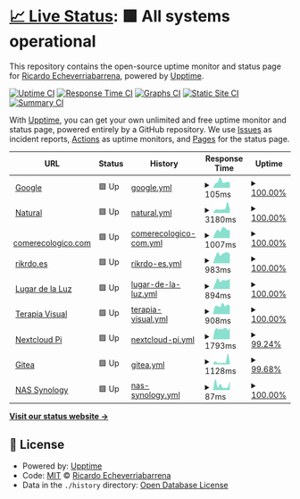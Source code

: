 # [📈 Live Status](https://rikrdo1979.github.io/upptime): <!--live status--> **🟩 All systems operational**

This repository contains the open-source uptime monitor and status page for [Ricardo Echeverriabarrena](www.rikrdo.es/cv), powered by [Upptime](https://github.com/upptime/upptime).

[![Uptime CI](https://github.com/rikrdo1979/upptime/workflows/Uptime%20CI/badge.svg)](https://github.com/rikrdo1979/upptime/actions?query=workflow%3A%22Uptime+CI%22)
[![Response Time CI](https://github.com/rikrdo1979/upptime/workflows/Response%20Time%20CI/badge.svg)](https://github.com/rikrdo1979/upptime/actions?query=workflow%3A%22Response+Time+CI%22)
[![Graphs CI](https://github.com/rikrdo1979/upptime/workflows/Graphs%20CI/badge.svg)](https://github.com/rikrdo1979/upptime/actions?query=workflow%3A%22Graphs+CI%22)
[![Static Site CI](https://github.com/rikrdo1979/upptime/workflows/Static%20Site%20CI/badge.svg)](https://github.com/rikrdo1979/upptime/actions?query=workflow%3A%22Static+Site+CI%22)
[![Summary CI](https://github.com/rikrdo1979/upptime/workflows/Summary%20CI/badge.svg)](https://github.com/rikrdo1979/upptime/actions?query=workflow%3A%22Summary+CI%22)

With [Upptime](https://upptime.js.org), you can get your own unlimited and free uptime monitor and status page, powered entirely by a GitHub repository. We use [Issues](https://github.com/rikrdo1979/upptime/issues) as incident reports, [Actions](https://github.com/rikrdo1979/upptime/actions) as uptime monitors, and [Pages](https://rikrdo1979.github.io/upptime) for the status page.

<!--start: status pages-->
<!-- This summary is generated by Upptime (https://github.com/upptime/upptime) -->
<!-- Do not edit this manually, your changes will be overwritten -->
<!-- prettier-ignore -->
| URL | Status | History | Response Time | Uptime |
| --- | ------ | ------- | ------------- | ------ |
| <img alt="" src="https://icons.duckduckgo.com/ip3/www.google.com.ico" height="13"> [Google](https://www.google.com) | 🟩 Up | [google.yml](https://github.com/rikrdo1979/upptime/commits/HEAD/history/google.yml) | <details><summary><img alt="Response time graph" src="./graphs/google/response-time-week.png" height="20"> 105ms</summary><br><a href="https://rikrdo1979.github.io/upptime/history/google"><img alt="Response time 99" src="https://img.shields.io/endpoint?url=https%3A%2F%2Fraw.githubusercontent.com%2Frikrdo1979%2Fupptime%2FHEAD%2Fapi%2Fgoogle%2Fresponse-time.json"></a><br><a href="https://rikrdo1979.github.io/upptime/history/google"><img alt="24-hour response time 88" src="https://img.shields.io/endpoint?url=https%3A%2F%2Fraw.githubusercontent.com%2Frikrdo1979%2Fupptime%2FHEAD%2Fapi%2Fgoogle%2Fresponse-time-day.json"></a><br><a href="https://rikrdo1979.github.io/upptime/history/google"><img alt="7-day response time 105" src="https://img.shields.io/endpoint?url=https%3A%2F%2Fraw.githubusercontent.com%2Frikrdo1979%2Fupptime%2FHEAD%2Fapi%2Fgoogle%2Fresponse-time-week.json"></a><br><a href="https://rikrdo1979.github.io/upptime/history/google"><img alt="30-day response time 85" src="https://img.shields.io/endpoint?url=https%3A%2F%2Fraw.githubusercontent.com%2Frikrdo1979%2Fupptime%2FHEAD%2Fapi%2Fgoogle%2Fresponse-time-month.json"></a><br><a href="https://rikrdo1979.github.io/upptime/history/google"><img alt="1-year response time 99" src="https://img.shields.io/endpoint?url=https%3A%2F%2Fraw.githubusercontent.com%2Frikrdo1979%2Fupptime%2FHEAD%2Fapi%2Fgoogle%2Fresponse-time-year.json"></a></details> | <details><summary><a href="https://rikrdo1979.github.io/upptime/history/google">100.00%</a></summary><a href="https://rikrdo1979.github.io/upptime/history/google"><img alt="All-time uptime 100.00%" src="https://img.shields.io/endpoint?url=https%3A%2F%2Fraw.githubusercontent.com%2Frikrdo1979%2Fupptime%2FHEAD%2Fapi%2Fgoogle%2Fuptime.json"></a><br><a href="https://rikrdo1979.github.io/upptime/history/google"><img alt="24-hour uptime 100.00%" src="https://img.shields.io/endpoint?url=https%3A%2F%2Fraw.githubusercontent.com%2Frikrdo1979%2Fupptime%2FHEAD%2Fapi%2Fgoogle%2Fuptime-day.json"></a><br><a href="https://rikrdo1979.github.io/upptime/history/google"><img alt="7-day uptime 100.00%" src="https://img.shields.io/endpoint?url=https%3A%2F%2Fraw.githubusercontent.com%2Frikrdo1979%2Fupptime%2FHEAD%2Fapi%2Fgoogle%2Fuptime-week.json"></a><br><a href="https://rikrdo1979.github.io/upptime/history/google"><img alt="30-day uptime 99.95%" src="https://img.shields.io/endpoint?url=https%3A%2F%2Fraw.githubusercontent.com%2Frikrdo1979%2Fupptime%2FHEAD%2Fapi%2Fgoogle%2Fuptime-month.json"></a><br><a href="https://rikrdo1979.github.io/upptime/history/google"><img alt="1-year uptime 100.00%" src="https://img.shields.io/endpoint?url=https%3A%2F%2Fraw.githubusercontent.com%2Frikrdo1979%2Fupptime%2FHEAD%2Fapi%2Fgoogle%2Fuptime-year.json"></a></details>
| <img alt="" src="https://icons.duckduckgo.com/ip3/www.mercadodevida.es.ico" height="13"> [Natural](https://www.mercadodevida.es) | 🟩 Up | [natural.yml](https://github.com/rikrdo1979/upptime/commits/HEAD/history/natural.yml) | <details><summary><img alt="Response time graph" src="./graphs/natural/response-time-week.png" height="20"> 3180ms</summary><br><a href="https://rikrdo1979.github.io/upptime/history/natural"><img alt="Response time 2372" src="https://img.shields.io/endpoint?url=https%3A%2F%2Fraw.githubusercontent.com%2Frikrdo1979%2Fupptime%2FHEAD%2Fapi%2Fnatural%2Fresponse-time.json"></a><br><a href="https://rikrdo1979.github.io/upptime/history/natural"><img alt="24-hour response time 2894" src="https://img.shields.io/endpoint?url=https%3A%2F%2Fraw.githubusercontent.com%2Frikrdo1979%2Fupptime%2FHEAD%2Fapi%2Fnatural%2Fresponse-time-day.json"></a><br><a href="https://rikrdo1979.github.io/upptime/history/natural"><img alt="7-day response time 3180" src="https://img.shields.io/endpoint?url=https%3A%2F%2Fraw.githubusercontent.com%2Frikrdo1979%2Fupptime%2FHEAD%2Fapi%2Fnatural%2Fresponse-time-week.json"></a><br><a href="https://rikrdo1979.github.io/upptime/history/natural"><img alt="30-day response time 2452" src="https://img.shields.io/endpoint?url=https%3A%2F%2Fraw.githubusercontent.com%2Frikrdo1979%2Fupptime%2FHEAD%2Fapi%2Fnatural%2Fresponse-time-month.json"></a><br><a href="https://rikrdo1979.github.io/upptime/history/natural"><img alt="1-year response time 2372" src="https://img.shields.io/endpoint?url=https%3A%2F%2Fraw.githubusercontent.com%2Frikrdo1979%2Fupptime%2FHEAD%2Fapi%2Fnatural%2Fresponse-time-year.json"></a></details> | <details><summary><a href="https://rikrdo1979.github.io/upptime/history/natural">100.00%</a></summary><a href="https://rikrdo1979.github.io/upptime/history/natural"><img alt="All-time uptime 99.98%" src="https://img.shields.io/endpoint?url=https%3A%2F%2Fraw.githubusercontent.com%2Frikrdo1979%2Fupptime%2FHEAD%2Fapi%2Fnatural%2Fuptime.json"></a><br><a href="https://rikrdo1979.github.io/upptime/history/natural"><img alt="24-hour uptime 100.00%" src="https://img.shields.io/endpoint?url=https%3A%2F%2Fraw.githubusercontent.com%2Frikrdo1979%2Fupptime%2FHEAD%2Fapi%2Fnatural%2Fuptime-day.json"></a><br><a href="https://rikrdo1979.github.io/upptime/history/natural"><img alt="7-day uptime 100.00%" src="https://img.shields.io/endpoint?url=https%3A%2F%2Fraw.githubusercontent.com%2Frikrdo1979%2Fupptime%2FHEAD%2Fapi%2Fnatural%2Fuptime-week.json"></a><br><a href="https://rikrdo1979.github.io/upptime/history/natural"><img alt="30-day uptime 100.00%" src="https://img.shields.io/endpoint?url=https%3A%2F%2Fraw.githubusercontent.com%2Frikrdo1979%2Fupptime%2FHEAD%2Fapi%2Fnatural%2Fuptime-month.json"></a><br><a href="https://rikrdo1979.github.io/upptime/history/natural"><img alt="1-year uptime 99.98%" src="https://img.shields.io/endpoint?url=https%3A%2F%2Fraw.githubusercontent.com%2Frikrdo1979%2Fupptime%2FHEAD%2Fapi%2Fnatural%2Fuptime-year.json"></a></details>
| <img alt="" src="https://icons.duckduckgo.com/ip3/www.comerecologico.com.ico" height="13"> [comerecologico.com](https://www.comerecologico.com) | 🟩 Up | [comerecologico-com.yml](https://github.com/rikrdo1979/upptime/commits/HEAD/history/comerecologico-com.yml) | <details><summary><img alt="Response time graph" src="./graphs/comerecologico-com/response-time-week.png" height="20"> 1007ms</summary><br><a href="https://rikrdo1979.github.io/upptime/history/comerecologico-com"><img alt="Response time 930" src="https://img.shields.io/endpoint?url=https%3A%2F%2Fraw.githubusercontent.com%2Frikrdo1979%2Fupptime%2FHEAD%2Fapi%2Fcomerecologico-com%2Fresponse-time.json"></a><br><a href="https://rikrdo1979.github.io/upptime/history/comerecologico-com"><img alt="24-hour response time 977" src="https://img.shields.io/endpoint?url=https%3A%2F%2Fraw.githubusercontent.com%2Frikrdo1979%2Fupptime%2FHEAD%2Fapi%2Fcomerecologico-com%2Fresponse-time-day.json"></a><br><a href="https://rikrdo1979.github.io/upptime/history/comerecologico-com"><img alt="7-day response time 1007" src="https://img.shields.io/endpoint?url=https%3A%2F%2Fraw.githubusercontent.com%2Frikrdo1979%2Fupptime%2FHEAD%2Fapi%2Fcomerecologico-com%2Fresponse-time-week.json"></a><br><a href="https://rikrdo1979.github.io/upptime/history/comerecologico-com"><img alt="30-day response time 905" src="https://img.shields.io/endpoint?url=https%3A%2F%2Fraw.githubusercontent.com%2Frikrdo1979%2Fupptime%2FHEAD%2Fapi%2Fcomerecologico-com%2Fresponse-time-month.json"></a><br><a href="https://rikrdo1979.github.io/upptime/history/comerecologico-com"><img alt="1-year response time 930" src="https://img.shields.io/endpoint?url=https%3A%2F%2Fraw.githubusercontent.com%2Frikrdo1979%2Fupptime%2FHEAD%2Fapi%2Fcomerecologico-com%2Fresponse-time-year.json"></a></details> | <details><summary><a href="https://rikrdo1979.github.io/upptime/history/comerecologico-com">100.00%</a></summary><a href="https://rikrdo1979.github.io/upptime/history/comerecologico-com"><img alt="All-time uptime 99.98%" src="https://img.shields.io/endpoint?url=https%3A%2F%2Fraw.githubusercontent.com%2Frikrdo1979%2Fupptime%2FHEAD%2Fapi%2Fcomerecologico-com%2Fuptime.json"></a><br><a href="https://rikrdo1979.github.io/upptime/history/comerecologico-com"><img alt="24-hour uptime 100.00%" src="https://img.shields.io/endpoint?url=https%3A%2F%2Fraw.githubusercontent.com%2Frikrdo1979%2Fupptime%2FHEAD%2Fapi%2Fcomerecologico-com%2Fuptime-day.json"></a><br><a href="https://rikrdo1979.github.io/upptime/history/comerecologico-com"><img alt="7-day uptime 100.00%" src="https://img.shields.io/endpoint?url=https%3A%2F%2Fraw.githubusercontent.com%2Frikrdo1979%2Fupptime%2FHEAD%2Fapi%2Fcomerecologico-com%2Fuptime-week.json"></a><br><a href="https://rikrdo1979.github.io/upptime/history/comerecologico-com"><img alt="30-day uptime 100.00%" src="https://img.shields.io/endpoint?url=https%3A%2F%2Fraw.githubusercontent.com%2Frikrdo1979%2Fupptime%2FHEAD%2Fapi%2Fcomerecologico-com%2Fuptime-month.json"></a><br><a href="https://rikrdo1979.github.io/upptime/history/comerecologico-com"><img alt="1-year uptime 99.98%" src="https://img.shields.io/endpoint?url=https%3A%2F%2Fraw.githubusercontent.com%2Frikrdo1979%2Fupptime%2FHEAD%2Fapi%2Fcomerecologico-com%2Fuptime-year.json"></a></details>
| <img alt="" src="https://icons.duckduckgo.com/ip3/www.rikrdo.es.ico" height="13"> [rikrdo.es](https://www.rikrdo.es/cv) | 🟩 Up | [rikrdo-es.yml](https://github.com/rikrdo1979/upptime/commits/HEAD/history/rikrdo-es.yml) | <details><summary><img alt="Response time graph" src="./graphs/rikrdo-es/response-time-week.png" height="20"> 983ms</summary><br><a href="https://rikrdo1979.github.io/upptime/history/rikrdo-es"><img alt="Response time 1042" src="https://img.shields.io/endpoint?url=https%3A%2F%2Fraw.githubusercontent.com%2Frikrdo1979%2Fupptime%2FHEAD%2Fapi%2Frikrdo-es%2Fresponse-time.json"></a><br><a href="https://rikrdo1979.github.io/upptime/history/rikrdo-es"><img alt="24-hour response time 974" src="https://img.shields.io/endpoint?url=https%3A%2F%2Fraw.githubusercontent.com%2Frikrdo1979%2Fupptime%2FHEAD%2Fapi%2Frikrdo-es%2Fresponse-time-day.json"></a><br><a href="https://rikrdo1979.github.io/upptime/history/rikrdo-es"><img alt="7-day response time 983" src="https://img.shields.io/endpoint?url=https%3A%2F%2Fraw.githubusercontent.com%2Frikrdo1979%2Fupptime%2FHEAD%2Fapi%2Frikrdo-es%2Fresponse-time-week.json"></a><br><a href="https://rikrdo1979.github.io/upptime/history/rikrdo-es"><img alt="30-day response time 873" src="https://img.shields.io/endpoint?url=https%3A%2F%2Fraw.githubusercontent.com%2Frikrdo1979%2Fupptime%2FHEAD%2Fapi%2Frikrdo-es%2Fresponse-time-month.json"></a><br><a href="https://rikrdo1979.github.io/upptime/history/rikrdo-es"><img alt="1-year response time 1042" src="https://img.shields.io/endpoint?url=https%3A%2F%2Fraw.githubusercontent.com%2Frikrdo1979%2Fupptime%2FHEAD%2Fapi%2Frikrdo-es%2Fresponse-time-year.json"></a></details> | <details><summary><a href="https://rikrdo1979.github.io/upptime/history/rikrdo-es">100.00%</a></summary><a href="https://rikrdo1979.github.io/upptime/history/rikrdo-es"><img alt="All-time uptime 100.00%" src="https://img.shields.io/endpoint?url=https%3A%2F%2Fraw.githubusercontent.com%2Frikrdo1979%2Fupptime%2FHEAD%2Fapi%2Frikrdo-es%2Fuptime.json"></a><br><a href="https://rikrdo1979.github.io/upptime/history/rikrdo-es"><img alt="24-hour uptime 100.00%" src="https://img.shields.io/endpoint?url=https%3A%2F%2Fraw.githubusercontent.com%2Frikrdo1979%2Fupptime%2FHEAD%2Fapi%2Frikrdo-es%2Fuptime-day.json"></a><br><a href="https://rikrdo1979.github.io/upptime/history/rikrdo-es"><img alt="7-day uptime 100.00%" src="https://img.shields.io/endpoint?url=https%3A%2F%2Fraw.githubusercontent.com%2Frikrdo1979%2Fupptime%2FHEAD%2Fapi%2Frikrdo-es%2Fuptime-week.json"></a><br><a href="https://rikrdo1979.github.io/upptime/history/rikrdo-es"><img alt="30-day uptime 100.00%" src="https://img.shields.io/endpoint?url=https%3A%2F%2Fraw.githubusercontent.com%2Frikrdo1979%2Fupptime%2FHEAD%2Fapi%2Frikrdo-es%2Fuptime-month.json"></a><br><a href="https://rikrdo1979.github.io/upptime/history/rikrdo-es"><img alt="1-year uptime 100.00%" src="https://img.shields.io/endpoint?url=https%3A%2F%2Fraw.githubusercontent.com%2Frikrdo1979%2Fupptime%2FHEAD%2Fapi%2Frikrdo-es%2Fuptime-year.json"></a></details>
| <img alt="" src="https://icons.duckduckgo.com/ip3/www.lugardelaluz.es.ico" height="13"> [Lugar de la Luz](https://www.lugardelaluz.es/guests) | 🟩 Up | [lugar-de-la-luz.yml](https://github.com/rikrdo1979/upptime/commits/HEAD/history/lugar-de-la-luz.yml) | <details><summary><img alt="Response time graph" src="./graphs/lugar-de-la-luz/response-time-week.png" height="20"> 894ms</summary><br><a href="https://rikrdo1979.github.io/upptime/history/lugar-de-la-luz"><img alt="Response time 797" src="https://img.shields.io/endpoint?url=https%3A%2F%2Fraw.githubusercontent.com%2Frikrdo1979%2Fupptime%2FHEAD%2Fapi%2Flugar-de-la-luz%2Fresponse-time.json"></a><br><a href="https://rikrdo1979.github.io/upptime/history/lugar-de-la-luz"><img alt="24-hour response time 1056" src="https://img.shields.io/endpoint?url=https%3A%2F%2Fraw.githubusercontent.com%2Frikrdo1979%2Fupptime%2FHEAD%2Fapi%2Flugar-de-la-luz%2Fresponse-time-day.json"></a><br><a href="https://rikrdo1979.github.io/upptime/history/lugar-de-la-luz"><img alt="7-day response time 894" src="https://img.shields.io/endpoint?url=https%3A%2F%2Fraw.githubusercontent.com%2Frikrdo1979%2Fupptime%2FHEAD%2Fapi%2Flugar-de-la-luz%2Fresponse-time-week.json"></a><br><a href="https://rikrdo1979.github.io/upptime/history/lugar-de-la-luz"><img alt="30-day response time 791" src="https://img.shields.io/endpoint?url=https%3A%2F%2Fraw.githubusercontent.com%2Frikrdo1979%2Fupptime%2FHEAD%2Fapi%2Flugar-de-la-luz%2Fresponse-time-month.json"></a><br><a href="https://rikrdo1979.github.io/upptime/history/lugar-de-la-luz"><img alt="1-year response time 797" src="https://img.shields.io/endpoint?url=https%3A%2F%2Fraw.githubusercontent.com%2Frikrdo1979%2Fupptime%2FHEAD%2Fapi%2Flugar-de-la-luz%2Fresponse-time-year.json"></a></details> | <details><summary><a href="https://rikrdo1979.github.io/upptime/history/lugar-de-la-luz">100.00%</a></summary><a href="https://rikrdo1979.github.io/upptime/history/lugar-de-la-luz"><img alt="All-time uptime 100.00%" src="https://img.shields.io/endpoint?url=https%3A%2F%2Fraw.githubusercontent.com%2Frikrdo1979%2Fupptime%2FHEAD%2Fapi%2Flugar-de-la-luz%2Fuptime.json"></a><br><a href="https://rikrdo1979.github.io/upptime/history/lugar-de-la-luz"><img alt="24-hour uptime 100.00%" src="https://img.shields.io/endpoint?url=https%3A%2F%2Fraw.githubusercontent.com%2Frikrdo1979%2Fupptime%2FHEAD%2Fapi%2Flugar-de-la-luz%2Fuptime-day.json"></a><br><a href="https://rikrdo1979.github.io/upptime/history/lugar-de-la-luz"><img alt="7-day uptime 100.00%" src="https://img.shields.io/endpoint?url=https%3A%2F%2Fraw.githubusercontent.com%2Frikrdo1979%2Fupptime%2FHEAD%2Fapi%2Flugar-de-la-luz%2Fuptime-week.json"></a><br><a href="https://rikrdo1979.github.io/upptime/history/lugar-de-la-luz"><img alt="30-day uptime 100.00%" src="https://img.shields.io/endpoint?url=https%3A%2F%2Fraw.githubusercontent.com%2Frikrdo1979%2Fupptime%2FHEAD%2Fapi%2Flugar-de-la-luz%2Fuptime-month.json"></a><br><a href="https://rikrdo1979.github.io/upptime/history/lugar-de-la-luz"><img alt="1-year uptime 100.00%" src="https://img.shields.io/endpoint?url=https%3A%2F%2Fraw.githubusercontent.com%2Frikrdo1979%2Fupptime%2FHEAD%2Fapi%2Flugar-de-la-luz%2Fuptime-year.json"></a></details>
| <img alt="" src="https://icons.duckduckgo.com/ip3/terapiavisualsanpedrodealcantara.com.ico" height="13"> [Terapia Visual](https://terapiavisualsanpedrodealcantara.com) | 🟩 Up | [terapia-visual.yml](https://github.com/rikrdo1979/upptime/commits/HEAD/history/terapia-visual.yml) | <details><summary><img alt="Response time graph" src="./graphs/terapia-visual/response-time-week.png" height="20"> 908ms</summary><br><a href="https://rikrdo1979.github.io/upptime/history/terapia-visual"><img alt="Response time 1175" src="https://img.shields.io/endpoint?url=https%3A%2F%2Fraw.githubusercontent.com%2Frikrdo1979%2Fupptime%2FHEAD%2Fapi%2Fterapia-visual%2Fresponse-time.json"></a><br><a href="https://rikrdo1979.github.io/upptime/history/terapia-visual"><img alt="24-hour response time 901" src="https://img.shields.io/endpoint?url=https%3A%2F%2Fraw.githubusercontent.com%2Frikrdo1979%2Fupptime%2FHEAD%2Fapi%2Fterapia-visual%2Fresponse-time-day.json"></a><br><a href="https://rikrdo1979.github.io/upptime/history/terapia-visual"><img alt="7-day response time 908" src="https://img.shields.io/endpoint?url=https%3A%2F%2Fraw.githubusercontent.com%2Frikrdo1979%2Fupptime%2FHEAD%2Fapi%2Fterapia-visual%2Fresponse-time-week.json"></a><br><a href="https://rikrdo1979.github.io/upptime/history/terapia-visual"><img alt="30-day response time 1167" src="https://img.shields.io/endpoint?url=https%3A%2F%2Fraw.githubusercontent.com%2Frikrdo1979%2Fupptime%2FHEAD%2Fapi%2Fterapia-visual%2Fresponse-time-month.json"></a><br><a href="https://rikrdo1979.github.io/upptime/history/terapia-visual"><img alt="1-year response time 1175" src="https://img.shields.io/endpoint?url=https%3A%2F%2Fraw.githubusercontent.com%2Frikrdo1979%2Fupptime%2FHEAD%2Fapi%2Fterapia-visual%2Fresponse-time-year.json"></a></details> | <details><summary><a href="https://rikrdo1979.github.io/upptime/history/terapia-visual">100.00%</a></summary><a href="https://rikrdo1979.github.io/upptime/history/terapia-visual"><img alt="All-time uptime 93.53%" src="https://img.shields.io/endpoint?url=https%3A%2F%2Fraw.githubusercontent.com%2Frikrdo1979%2Fupptime%2FHEAD%2Fapi%2Fterapia-visual%2Fuptime.json"></a><br><a href="https://rikrdo1979.github.io/upptime/history/terapia-visual"><img alt="24-hour uptime 100.00%" src="https://img.shields.io/endpoint?url=https%3A%2F%2Fraw.githubusercontent.com%2Frikrdo1979%2Fupptime%2FHEAD%2Fapi%2Fterapia-visual%2Fuptime-day.json"></a><br><a href="https://rikrdo1979.github.io/upptime/history/terapia-visual"><img alt="7-day uptime 100.00%" src="https://img.shields.io/endpoint?url=https%3A%2F%2Fraw.githubusercontent.com%2Frikrdo1979%2Fupptime%2FHEAD%2Fapi%2Fterapia-visual%2Fuptime-week.json"></a><br><a href="https://rikrdo1979.github.io/upptime/history/terapia-visual"><img alt="30-day uptime 89.21%" src="https://img.shields.io/endpoint?url=https%3A%2F%2Fraw.githubusercontent.com%2Frikrdo1979%2Fupptime%2FHEAD%2Fapi%2Fterapia-visual%2Fuptime-month.json"></a><br><a href="https://rikrdo1979.github.io/upptime/history/terapia-visual"><img alt="1-year uptime 93.53%" src="https://img.shields.io/endpoint?url=https%3A%2F%2Fraw.githubusercontent.com%2Frikrdo1979%2Fupptime%2FHEAD%2Fapi%2Fterapia-visual%2Fuptime-year.json"></a></details>
| <img alt="" src="https://icons.duckduckgo.com/ip3/ftprikrdo.duckdns.org.ico" height="13"> [Nextcloud Pi](https://ftprikrdo.duckdns.org) | 🟩 Up | [nextcloud-pi.yml](https://github.com/rikrdo1979/upptime/commits/HEAD/history/nextcloud-pi.yml) | <details><summary><img alt="Response time graph" src="./graphs/nextcloud-pi/response-time-week.png" height="20"> 1793ms</summary><br><a href="https://rikrdo1979.github.io/upptime/history/nextcloud-pi"><img alt="Response time 5252" src="https://img.shields.io/endpoint?url=https%3A%2F%2Fraw.githubusercontent.com%2Frikrdo1979%2Fupptime%2FHEAD%2Fapi%2Fnextcloud-pi%2Fresponse-time.json"></a><br><a href="https://rikrdo1979.github.io/upptime/history/nextcloud-pi"><img alt="24-hour response time 1780" src="https://img.shields.io/endpoint?url=https%3A%2F%2Fraw.githubusercontent.com%2Frikrdo1979%2Fupptime%2FHEAD%2Fapi%2Fnextcloud-pi%2Fresponse-time-day.json"></a><br><a href="https://rikrdo1979.github.io/upptime/history/nextcloud-pi"><img alt="7-day response time 1793" src="https://img.shields.io/endpoint?url=https%3A%2F%2Fraw.githubusercontent.com%2Frikrdo1979%2Fupptime%2FHEAD%2Fapi%2Fnextcloud-pi%2Fresponse-time-week.json"></a><br><a href="https://rikrdo1979.github.io/upptime/history/nextcloud-pi"><img alt="30-day response time 5126" src="https://img.shields.io/endpoint?url=https%3A%2F%2Fraw.githubusercontent.com%2Frikrdo1979%2Fupptime%2FHEAD%2Fapi%2Fnextcloud-pi%2Fresponse-time-month.json"></a><br><a href="https://rikrdo1979.github.io/upptime/history/nextcloud-pi"><img alt="1-year response time 5252" src="https://img.shields.io/endpoint?url=https%3A%2F%2Fraw.githubusercontent.com%2Frikrdo1979%2Fupptime%2FHEAD%2Fapi%2Fnextcloud-pi%2Fresponse-time-year.json"></a></details> | <details><summary><a href="https://rikrdo1979.github.io/upptime/history/nextcloud-pi">99.24%</a></summary><a href="https://rikrdo1979.github.io/upptime/history/nextcloud-pi"><img alt="All-time uptime 99.15%" src="https://img.shields.io/endpoint?url=https%3A%2F%2Fraw.githubusercontent.com%2Frikrdo1979%2Fupptime%2FHEAD%2Fapi%2Fnextcloud-pi%2Fuptime.json"></a><br><a href="https://rikrdo1979.github.io/upptime/history/nextcloud-pi"><img alt="24-hour uptime 98.84%" src="https://img.shields.io/endpoint?url=https%3A%2F%2Fraw.githubusercontent.com%2Frikrdo1979%2Fupptime%2FHEAD%2Fapi%2Fnextcloud-pi%2Fuptime-day.json"></a><br><a href="https://rikrdo1979.github.io/upptime/history/nextcloud-pi"><img alt="7-day uptime 99.24%" src="https://img.shields.io/endpoint?url=https%3A%2F%2Fraw.githubusercontent.com%2Frikrdo1979%2Fupptime%2FHEAD%2Fapi%2Fnextcloud-pi%2Fuptime-week.json"></a><br><a href="https://rikrdo1979.github.io/upptime/history/nextcloud-pi"><img alt="30-day uptime 98.58%" src="https://img.shields.io/endpoint?url=https%3A%2F%2Fraw.githubusercontent.com%2Frikrdo1979%2Fupptime%2FHEAD%2Fapi%2Fnextcloud-pi%2Fuptime-month.json"></a><br><a href="https://rikrdo1979.github.io/upptime/history/nextcloud-pi"><img alt="1-year uptime 99.15%" src="https://img.shields.io/endpoint?url=https%3A%2F%2Fraw.githubusercontent.com%2Frikrdo1979%2Fupptime%2FHEAD%2Fapi%2Fnextcloud-pi%2Fuptime-year.json"></a></details>
| <img alt="" src="https://icons.duckduckgo.com/ip3/gitrikrdo.duckdns.org.ico" height="13"> [Gitea](http://gitrikrdo.duckdns.org:3000) | 🟩 Up | [gitea.yml](https://github.com/rikrdo1979/upptime/commits/HEAD/history/gitea.yml) | <details><summary><img alt="Response time graph" src="./graphs/gitea/response-time-week.png" height="20"> 1128ms</summary><br><a href="https://rikrdo1979.github.io/upptime/history/gitea"><img alt="Response time 2011" src="https://img.shields.io/endpoint?url=https%3A%2F%2Fraw.githubusercontent.com%2Frikrdo1979%2Fupptime%2FHEAD%2Fapi%2Fgitea%2Fresponse-time.json"></a><br><a href="https://rikrdo1979.github.io/upptime/history/gitea"><img alt="24-hour response time 536" src="https://img.shields.io/endpoint?url=https%3A%2F%2Fraw.githubusercontent.com%2Frikrdo1979%2Fupptime%2FHEAD%2Fapi%2Fgitea%2Fresponse-time-day.json"></a><br><a href="https://rikrdo1979.github.io/upptime/history/gitea"><img alt="7-day response time 1128" src="https://img.shields.io/endpoint?url=https%3A%2F%2Fraw.githubusercontent.com%2Frikrdo1979%2Fupptime%2FHEAD%2Fapi%2Fgitea%2Fresponse-time-week.json"></a><br><a href="https://rikrdo1979.github.io/upptime/history/gitea"><img alt="30-day response time 2989" src="https://img.shields.io/endpoint?url=https%3A%2F%2Fraw.githubusercontent.com%2Frikrdo1979%2Fupptime%2FHEAD%2Fapi%2Fgitea%2Fresponse-time-month.json"></a><br><a href="https://rikrdo1979.github.io/upptime/history/gitea"><img alt="1-year response time 2011" src="https://img.shields.io/endpoint?url=https%3A%2F%2Fraw.githubusercontent.com%2Frikrdo1979%2Fupptime%2FHEAD%2Fapi%2Fgitea%2Fresponse-time-year.json"></a></details> | <details><summary><a href="https://rikrdo1979.github.io/upptime/history/gitea">99.68%</a></summary><a href="https://rikrdo1979.github.io/upptime/history/gitea"><img alt="All-time uptime 99.43%" src="https://img.shields.io/endpoint?url=https%3A%2F%2Fraw.githubusercontent.com%2Frikrdo1979%2Fupptime%2FHEAD%2Fapi%2Fgitea%2Fuptime.json"></a><br><a href="https://rikrdo1979.github.io/upptime/history/gitea"><img alt="24-hour uptime 98.89%" src="https://img.shields.io/endpoint?url=https%3A%2F%2Fraw.githubusercontent.com%2Frikrdo1979%2Fupptime%2FHEAD%2Fapi%2Fgitea%2Fuptime-day.json"></a><br><a href="https://rikrdo1979.github.io/upptime/history/gitea"><img alt="7-day uptime 99.68%" src="https://img.shields.io/endpoint?url=https%3A%2F%2Fraw.githubusercontent.com%2Frikrdo1979%2Fupptime%2FHEAD%2Fapi%2Fgitea%2Fuptime-week.json"></a><br><a href="https://rikrdo1979.github.io/upptime/history/gitea"><img alt="30-day uptime 99.02%" src="https://img.shields.io/endpoint?url=https%3A%2F%2Fraw.githubusercontent.com%2Frikrdo1979%2Fupptime%2FHEAD%2Fapi%2Fgitea%2Fuptime-month.json"></a><br><a href="https://rikrdo1979.github.io/upptime/history/gitea"><img alt="1-year uptime 99.43%" src="https://img.shields.io/endpoint?url=https%3A%2F%2Fraw.githubusercontent.com%2Frikrdo1979%2Fupptime%2FHEAD%2Fapi%2Fgitea%2Fuptime-year.json"></a></details>
| <img alt="" src="https://icons.duckduckgo.com/ip3/mercadodevida.quickconnect.to.ico" height="13"> [NAS Synology](http://mercadodevida.quickconnect.to/) | 🟩 Up | [nas-synology.yml](https://github.com/rikrdo1979/upptime/commits/HEAD/history/nas-synology.yml) | <details><summary><img alt="Response time graph" src="./graphs/nas-synology/response-time-week.png" height="20"> 87ms</summary><br><a href="https://rikrdo1979.github.io/upptime/history/nas-synology"><img alt="Response time 123" src="https://img.shields.io/endpoint?url=https%3A%2F%2Fraw.githubusercontent.com%2Frikrdo1979%2Fupptime%2FHEAD%2Fapi%2Fnas-synology%2Fresponse-time.json"></a><br><a href="https://rikrdo1979.github.io/upptime/history/nas-synology"><img alt="24-hour response time 155" src="https://img.shields.io/endpoint?url=https%3A%2F%2Fraw.githubusercontent.com%2Frikrdo1979%2Fupptime%2FHEAD%2Fapi%2Fnas-synology%2Fresponse-time-day.json"></a><br><a href="https://rikrdo1979.github.io/upptime/history/nas-synology"><img alt="7-day response time 87" src="https://img.shields.io/endpoint?url=https%3A%2F%2Fraw.githubusercontent.com%2Frikrdo1979%2Fupptime%2FHEAD%2Fapi%2Fnas-synology%2Fresponse-time-week.json"></a><br><a href="https://rikrdo1979.github.io/upptime/history/nas-synology"><img alt="30-day response time 109" src="https://img.shields.io/endpoint?url=https%3A%2F%2Fraw.githubusercontent.com%2Frikrdo1979%2Fupptime%2FHEAD%2Fapi%2Fnas-synology%2Fresponse-time-month.json"></a><br><a href="https://rikrdo1979.github.io/upptime/history/nas-synology"><img alt="1-year response time 123" src="https://img.shields.io/endpoint?url=https%3A%2F%2Fraw.githubusercontent.com%2Frikrdo1979%2Fupptime%2FHEAD%2Fapi%2Fnas-synology%2Fresponse-time-year.json"></a></details> | <details><summary><a href="https://rikrdo1979.github.io/upptime/history/nas-synology">100.00%</a></summary><a href="https://rikrdo1979.github.io/upptime/history/nas-synology"><img alt="All-time uptime 100.00%" src="https://img.shields.io/endpoint?url=https%3A%2F%2Fraw.githubusercontent.com%2Frikrdo1979%2Fupptime%2FHEAD%2Fapi%2Fnas-synology%2Fuptime.json"></a><br><a href="https://rikrdo1979.github.io/upptime/history/nas-synology"><img alt="24-hour uptime 100.00%" src="https://img.shields.io/endpoint?url=https%3A%2F%2Fraw.githubusercontent.com%2Frikrdo1979%2Fupptime%2FHEAD%2Fapi%2Fnas-synology%2Fuptime-day.json"></a><br><a href="https://rikrdo1979.github.io/upptime/history/nas-synology"><img alt="7-day uptime 100.00%" src="https://img.shields.io/endpoint?url=https%3A%2F%2Fraw.githubusercontent.com%2Frikrdo1979%2Fupptime%2FHEAD%2Fapi%2Fnas-synology%2Fuptime-week.json"></a><br><a href="https://rikrdo1979.github.io/upptime/history/nas-synology"><img alt="30-day uptime 100.00%" src="https://img.shields.io/endpoint?url=https%3A%2F%2Fraw.githubusercontent.com%2Frikrdo1979%2Fupptime%2FHEAD%2Fapi%2Fnas-synology%2Fuptime-month.json"></a><br><a href="https://rikrdo1979.github.io/upptime/history/nas-synology"><img alt="1-year uptime 100.00%" src="https://img.shields.io/endpoint?url=https%3A%2F%2Fraw.githubusercontent.com%2Frikrdo1979%2Fupptime%2FHEAD%2Fapi%2Fnas-synology%2Fuptime-year.json"></a></details>

<!--end: status pages-->

[**Visit our status website →**](https://rikrdo1979.github.io/upptime)

## 📄 License

- Powered by: [Upptime](https://github.com/upptime/upptime)
- Code: [MIT](./LICENSE) © [Ricardo Echeverriabarrena](www.rikrdo.es/cv)
- Data in the `./history` directory: [Open Database License](https://opendatacommons.org/licenses/odbl/1-0/)
